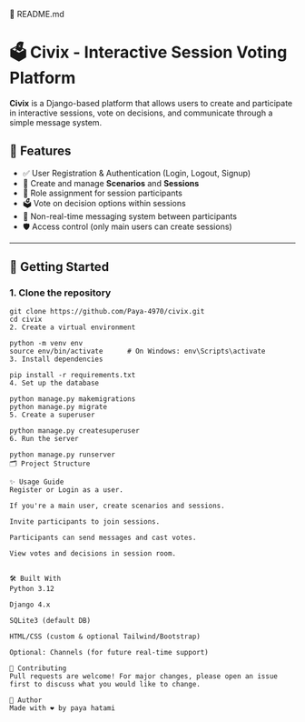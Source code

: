 📄 README.md

# 🗳️ Civix - Interactive Session Voting Platform

**Civix** is a Django-based platform that allows users to create and participate in interactive sessions, vote on decisions, and communicate through a simple message system.

## 📌 Features

- ✅ User Registration & Authentication (Login, Logout, Signup)
- 🎯 Create and manage **Scenarios** and **Sessions**
- 👤 Role assignment for session participants
- 🗳️ Vote on decision options within sessions
- 💬 Non-real-time messaging system between participants
- 🛡️ Access control (only main users can create sessions)

---

## 🚀 Getting Started

### 1. Clone the repository

```
git clone https://github.com/Paya-4970/civix.git
cd civix
2. Create a virtual environment

python -m venv env
source env/bin/activate      # On Windows: env\Scripts\activate
3. Install dependencies

pip install -r requirements.txt
4. Set up the database

python manage.py makemigrations
python manage.py migrate
5. Create a superuser

python manage.py createsuperuser
6. Run the server

python manage.py runserver
🗂️ Project Structure

✨ Usage Guide
Register or Login as a user.

If you're a main user, create scenarios and sessions.

Invite participants to join sessions.

Participants can send messages and cast votes.

View votes and decisions in session room.


🛠️ Built With
Python 3.12

Django 4.x

SQLite3 (default DB)

HTML/CSS (custom & optional Tailwind/Bootstrap)

Optional: Channels (for future real-time support)

🤝 Contributing
Pull requests are welcome! For major changes, please open an issue first to discuss what you would like to change.

👤 Author
Made with ❤️ by paya hatami
